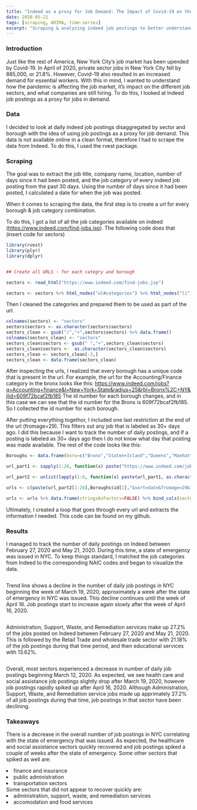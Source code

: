 ```yaml
---
title: "Indeed as a proxy for Job Demand: The Impact of Covid-19 on the Job Market"
date: 2020-05-21
tags: [scraping, ARIMA, time-series]
excerpt: "Scraping & analyzing indeed job postings to better understand the impact of Covid-19 on the New York City job market"
---
```


### Introduction
Just like the rest of America, New York City’s job market has been upended by Covid-19. In April of 2020, private sector jobs in New York City fell by 885,000, or 21.8%. However, Covid-19 also resulted in an increased demand for essential workers. With this in mind, I wanted to understand how the pandemic is affecting the job market, it’s impact on the different job sectors, and what companies are still hiring. To do this, I looked at Indeed job postings as a proxy for jobs in demand.

### Data
I decided to look at daily indeed job postings disaggregated by sector and borough with the idea of using job postings as a proxy for job demand. This data is not available online in a clean format, therefore I had to scrape the data from Indeed. To do this, I used the rvest package.  

### Scraping
The goal was to extract the job title, company name, location, number of days since it had been posted, and the job category of every indeed job posting from the past 30 days. Using the number of days since it had been posted, I calculated a date for when the job was posted.

When it comes to scraping the data, the first step is to create a url for every borough & job category combination. 

To do this, I got a list of all the job categories available on indeed (https://www.indeed.com/find-jobs.jsp). The following code does that (insert code for sectors)

```r
library(rvest)
library(plyr)
library(dplyr)


## Create all URLS - for each categry and borough

sectors <- read_html("https://www.indeed.com/find-jobs.jsp")

sectors <- sectors %>% html_nodes("ul#categories") %>% html_nodes("li") %>% html_text() %>% data.frame()
```

Then I cleaned the categories and prepared them to be used as part of the url. 

```r
colnames(sectors) <- "sectors"
sectors$sectors <- as.character(sectors$sectors)
sectors_clean <- gsub("/","+",sectors$sectors) %>% data.frame()
colnames(sectors_clean) <- "sectors"
sectors_clean$sectors <- gsub(" ","+",sectors_clean$sectors)
sectors_clean$sectors <-  as.character(sectors_clean$sectors)
sectors_clean <- sectors_clean[-3,]
sectors_clean <- data.frame(sectors_clean)

```

After inspecting the urls, I realized that every borough has a unique code that is present in the url. For example, the url for the Accounting/Finance category in the bronx looks like this: https://www.indeed.com/jobs?q=Accounting+finance&l=New+York+State&radius=25&rbl=Bronx%2C+NY&jlid=609f72bcaf2fb185
The id number for each borough changes, and in this case we can see that the id number for the Bronx is 609f72bcaf2fb185. So I collected the id number for each borough.

After putting everything togethor, I included one last restriction at the end of the url (fromage=29). This filters out any job that is labeled as 30+ days ago. I did this because I want to track the number of daily postings, and if a posting is labeled as 30+ days ago then I do not know what day that posting was made available. The rest of the code looks like this:

```r
Boroughs <- data.frame(boro=c("Bronx","Staten+Island","Queens","Manhattan","Brooklyn","New+York"), id=c("609f72bcaf2fb185","92f5613fae65555c", "a036f550dfd81ea4", "ea5405905f293f14", "e69692d64317994a", "45f6c4ded55c00bf"))

url_part1 <- sapply(1:26, function(x) paste("https://www.indeed.com/jobs?q=",sectors_clean$sectors[x],"&l=New+York+State&radius=25&rbl=", sep="")) 

url_part2 <- unlist(lapply(1:6, function(x) paste(url_part1, as.character(Boroughs$boro)[x],"%2C+NY&jlid=", sep="")))

urls <- c(paste(url_part2[1:26],Boroughs$id[1],"&sort=date&fromage=29&filter=0", sep = ""), paste(url_part2[27:52],Boroughs$id[2],"&sort=date&fromage=29&filter=0", sep = ""), paste(url_part2[53:78],Boroughs$id[3],"&sort=date&fromage=29&filter=0", sep = ""), paste(url_part2[79:104],Boroughs$id[4],"&sort=date&fromage=29&filter=0", sep = ""), paste(url_part2[105:130],Boroughs$id[5],"&sort=date&fromage=29&filter=0", sep = ""), paste(url_part2[131:156],Boroughs$id[6],"&sort=date&fromage=29&filter=0", sep = ""))

urls <- urls %>% data.frame(stringsAsFactors=FALSE) %>% bind_cols(sectors=data.frame(rep(sectors_clean$sectors,6), stringsAsFactors=FALSE))
```

Ultimately, I created a loop that goes through every url and extracts the information I needed. This code can be found on my github.

### Results
I managed to track the number of daily postings on Indeed between February 27, 2020 and May 21, 2020. During this time, a state of emergency was issued in NYC. To keep things standard, I matched the job categories from Indeed to the corresponding NAIC codes and began to visualize the data.

<p align="center">
<img src="{{ site.url }}{{ site.baseurl }}/images/NYC_Postings.png" alt="" align="middle">
</p>

Trend line shows a decline in the number of daily job postings in NYC beginning the week of March 19, 2020, approximately a week after the state of emergency in NYC was issued. This decline continues until the week of April 16. Job postings start to increase again slowly after the week of April 16, 2020.

<p align="center">
<img src="{{ site.url }}{{ site.baseurl }}/images/percent_sectors.png" alt="" align="middle">
</p>

Administration, Support, Waste, and Remediation services make up 27.2% of the jobs posted on Indeed between February 27, 2020 and May 21, 2020. This is followed by the Retail Trade and wholesale trade sector with 21.18% of the job postings during that time period, and then educational services with 13.62%.

<p align="center">
<img src="{{ site.url }}{{ site.baseurl }}/images/trend_sectors.png" alt="" align="middle">
</p>

Overall, most sectors experienced a decrease in number of daily job postings beginning March 12, 2020. As expected, we see health care and social assistance job postings slightly drop after March 19, 2020, however job postings rapidly spiked up after April 16, 2020. Although Administration, Support, Waste, and Remediation service jobs made up apprimately 27.2% of all job postings during that time, job postings in that sector have been declining.


### Takeaways
There is a decrease in the overall number of job postings in NYC correlating with the state of emergency that was issued.
As expected, the healthcare and social assistance sectors quickly recovered and job postings spiked a couple of weeks after the state of emergency. 
Some other sectors that spiked as well are:
<li>finance and insurance</li>
<li>public administration</li>
<li>transportation sectors</li>
Some sectors that did not appear to recover quickly are:
<li>administration, support, waste, and remediation services</li>
<li>accomodation and food services</li>


